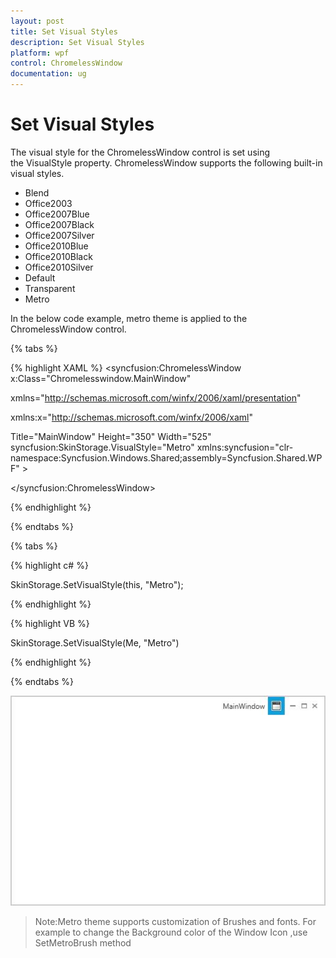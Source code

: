 ```yaml
---
layout: post
title: Set Visual Styles
description: Set Visual Styles
platform: wpf
control: ChromelessWindow
documentation: ug
---
```

# Set Visual Styles

The visual style for the ChromelessWindow control is set using the VisualStyle property. ChromelessWindow supports the following built-in visual styles.

* Blend
* Office2003
* Office2007Blue
* Office2007Black
* Office2007Silver
* Office2010Blue
* Office2010Black
* Office2010Silver
* Default
* Transparent
* Metro

In the below code example, metro theme is applied to the ChromelessWindow control.

{% tabs %}

{% highlight XAML %}
<syncfusion:ChromelessWindow x:Class="Chromelesswindow.MainWindow"

xmlns="http://schemas.microsoft.com/winfx/2006/xaml/presentation"

xmlns:x="http://schemas.microsoft.com/winfx/2006/xaml"

Title="MainWindow" Height="350" Width="525" syncfusion:SkinStorage.VisualStyle="Metro"    xmlns:syncfusion="clr-namespace:Syncfusion.Windows.Shared;assembly=Syncfusion.Shared.WPF" >


</syncfusion:ChromelessWindow>



{% endhighlight %}

{% endtabs %} 

{% tabs %}

{% highlight c# %}

SkinStorage.SetVisualStyle(this, "Metro");

{% endhighlight %}

{% highlight VB %}

SkinStorage.SetVisualStyle(Me, "Metro")

{% endhighlight %}

{% endtabs %} 

![](Set-Visual-Styles_images/Set-Visual-Styles_img1.jpeg)



>Note:Metro theme supports customization of Brushes and fonts. For example to change the Background color of the Window Icon ,use SetMetroBrush method

